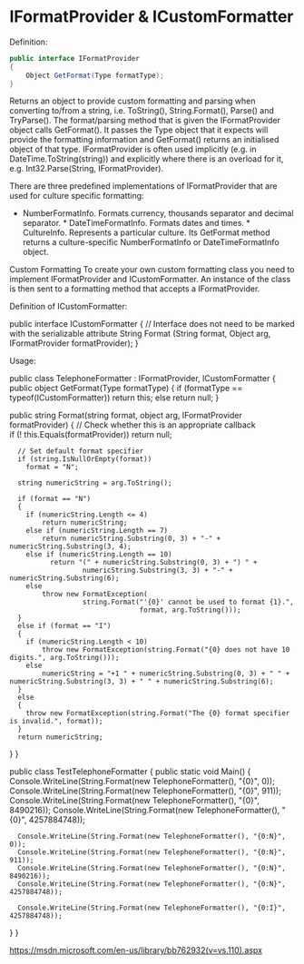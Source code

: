 # IFormatProvider & ICustomFormatter

Definition:

```csharp
public interface IFormatProvider
{
    Object GetFormat(Type formatType);
}
```

Returns an object to provide custom formatting and parsing when converting to/from a string, i.e. ToString(), String.Format(), Parse() and TryParse().  The format/parsing method that is given the IFormatProvider object calls GetFormat(). It passes the Type object that it expects will provide the formatting information and GetFormat() returns an initialised object of that type. IFormatProvider is often used implicitly (e.g. in DateTime.ToString(string)) and explicitly where there is an overload for it, e.g. Int32.Parse(String, IFormatProvider).

There are three predefined implementations of IFormatProvider that are used for culture specific formatting:
- NumberFormatInfo. Formats currency, thousands separator and decimal separator.
	* 
DateTimeFormatInfo. Formats dates and times.
	* 
CultureInfo. Represents a particular culture. Its GetFormat method returns a culture-specific NumberFormatInfo or DateTimeFormatInfo object. 




Custom Formatting
To create your own custom formatting class you need to implement IFormatProvider and ICustomFormatter. An instance of the class is then sent to a formatting method that accepts a IFormatProvider.

Definition of ICustomFormatter:


public interface ICustomFormatter
{
    // Interface does not need to be marked with the serializable attribute
    String Format (String format, Object arg, IFormatProvider formatProvider);
}

Usage:


public class TelephoneFormatter : IFormatProvider, ICustomFormatter
{
  public object GetFormat(Type formatType)
  {
      if (formatType == typeof(ICustomFormatter))
        return this;
      else
        return null;
  }             

  public string Format(string format, object arg, IFormatProvider formatProvider)
  {
      // Check whether this is an appropriate callback           
      if (! this.Equals(formatProvider))
        return null;

      // Set default format specifier           
      if (string.IsNullOrEmpty(format))
        format = "N";

      string numericString = arg.ToString();

      if (format == "N")
      {
        if (numericString.Length <= 4)
            return numericString;
        else if (numericString.Length == 7)
            return numericString.Substring(0, 3) + "-" + numericString.Substring(3, 4);
        else if (numericString.Length == 10)
              return "(" + numericString.Substring(0, 3) + ") " +
                      numericString.Substring(3, 3) + "-" + numericString.Substring(6); 
        else
            throw new FormatException(
                      string.Format("'{0}' cannot be used to format {1}.",
                                    format, arg.ToString()));
      }
      else if (format == "I")
      {
        if (numericString.Length < 10)
            throw new FormatException(string.Format("{0} does not have 10 digits.", arg.ToString()));
        else
            numericString = "+1 " + numericString.Substring(0, 3) + " " + numericString.Substring(3, 3) + " " + numericString.Substring(6);
      }
      else
      {
        throw new FormatException(string.Format("The {0} format specifier is invalid.", format));
      }
      return numericString; 
  }
}

public class TestTelephoneFormatter
{
  public static void Main()
  {
      Console.WriteLine(String.Format(new TelephoneFormatter(), "{0}", 0));
      Console.WriteLine(String.Format(new TelephoneFormatter(), "{0}", 911));
      Console.WriteLine(String.Format(new TelephoneFormatter(), "{0}", 8490216));
      Console.WriteLine(String.Format(new TelephoneFormatter(), "{0}", 4257884748));

      Console.WriteLine(String.Format(new TelephoneFormatter(), "{0:N}", 0));
      Console.WriteLine(String.Format(new TelephoneFormatter(), "{0:N}", 911));
      Console.WriteLine(String.Format(new TelephoneFormatter(), "{0:N}", 8490216));
      Console.WriteLine(String.Format(new TelephoneFormatter(), "{0:N}", 4257884748));

      Console.WriteLine(String.Format(new TelephoneFormatter(), "{0:I}", 4257884748));
  }
}




https://msdn.microsoft.com/en-us/library/bb762932(v=vs.110).aspx
<!--stackedit_data:
eyJoaXN0b3J5IjpbLTE4MjY1NDQzMjFdfQ==
-->